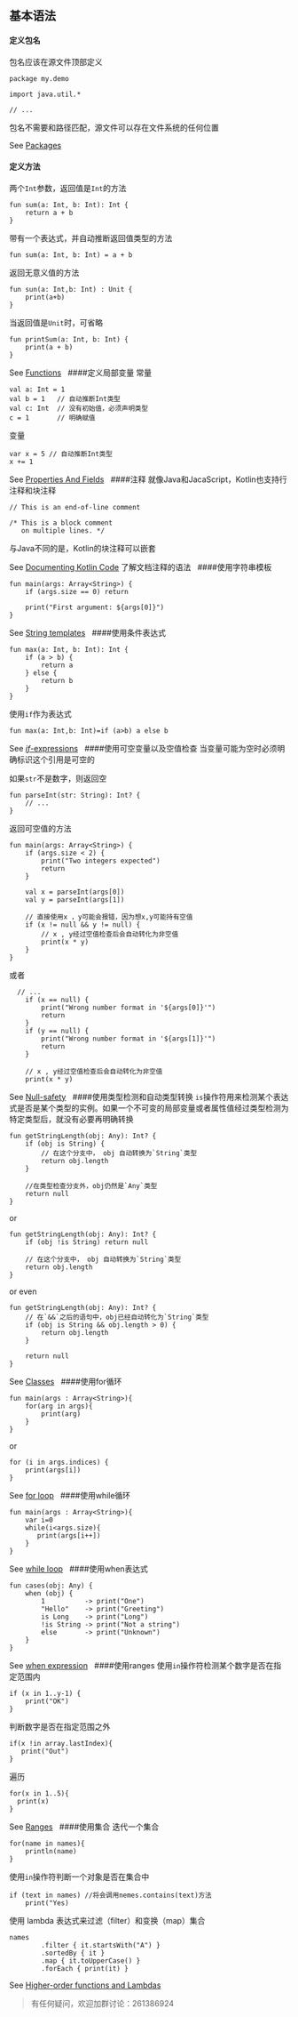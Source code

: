 ## 基本语法
#### 定义包名

包名应该在源文件顶部定义

```
package my.demo

import java.util.*

// ...
```

包名不需要和路径匹配，源文件可以存在文件系统的任何位置

See [Packages]()
 
#### 定义方法
两个`Int`参数，返回值是`Int`的方法
```
fun sum(a: Int, b: Int): Int {
    return a + b
}
```

带有一个表达式，并自动推断返回值类型的方法
```
fun sum(a: Int, b: Int) = a + b
```

返回无意义值的方法
```
fun sun(a: Int,b: Int) : Unit {
    print(a+b)
}
```

当返回值是`Unit`时，可省略
```
fun printSum(a: Int, b: Int) {
    print(a + b)
}
```

See [Functions]()
 
####定义局部变量
常量
```
val a: Int = 1
val b = 1   // 自动推断Int类型
val c: Int  // 没有初始值，必须声明类型
c = 1       // 明确赋值
```
变量
```
var x = 5 // 自动推断Int类型
x += 1
```
See [Properties And Fields]()
 
####注释
就像Java和JacaScript，Kotlin也支持行注释和块注释
```
// This is an end-of-line comment

/* This is a block comment
   on multiple lines. */
```
与Java不同的是，Kotlin的块注释可以嵌套

See [Documenting Kotlin Code]() 了解文档注释的语法
 
####使用字符串模板
```
fun main(args: Array<String>) {
    if (args.size == 0) return

    print("First argument: ${args[0]}")
}
```
See [String templates]()
 
####使用条件表达式
```
fun max(a: Int, b: Int): Int {
    if (a > b) {
        return a
    } else {
        return b
    }
}
```
使用`if`作为表达式
```
fun max(a: Int,b: Int)=if (a>b) a else b 
```
See [*if*-expressions]()
 
####使用可空变量以及空值检查
当变量可能为空时必须明确标识这个引用是可空的

如果`str`不是数字，则返回空
```
fun parseInt(str: String): Int? {
    // ...
}
```

返回可空值的方法
```
fun main(args: Array<String>) {
    if (args.size < 2) {
        print("Two integers expected")
        return
    }

    val x = parseInt(args[0])
    val y = parseInt(args[1])

    // 直接使用x ，y可能会报错，因为想x,y可能持有空值
    if (x != null && y != null) {
        // x , y经过空值检查后会自动转化为非空值
        print(x * y)
    }
}
```
或者
```
  // ...
    if (x == null) {
        print("Wrong number format in '${args[0]}'")
        return
    }
    if (y == null) {
        print("Wrong number format in '${args[1]}'")
        return
    }

    // x , y经过空值检查后会自动转化为非空值
    print(x * y)
```

See [Null-safety]()
 
####使用类型检测和自动类型转换
`is`操作符用来检测某个表达式是否是某个类型的实例。如果一个不可变的局部变量或者属性值经过类型检测为特定类型后，就没有必要再明确转换
```
fun getStringLength(obj: Any): Int? {
    if (obj is String) {
        // 在这个分支中， obj 自动转换为`String`类型
        return obj.length
    }

    //在类型检查分支外，obj仍然是`Any`类型
    return null
}
```
or

```
fun getStringLength(obj: Any): Int? {
    if (obj !is String) return null

    // 在这个分支中， obj 自动转换为`String`类型
    return obj.length
}
```

or even

```
fun getStringLength(obj: Any): Int? {
    // 在`&&`之后的语句中，obj已经自动转化为`String`类型
    if (obj is String && obj.length > 0) {
        return obj.length
    }

    return null
}
```
See [Classes]()
 
####使用for循环
```
fun main(args : Array<String>){
    for(arg in args){
        print(arg)
    }
}
```
or

```
for (i in args.indices) {
    print(args[i])
} 
```
See [for loop]()
 
####使用while循环
```
fun main(args : Array<String>){
    var i=0
    while(i<args.size){ 
       print(args[i++])   
    }
}
```
See [while loop]()
 
####使用when表达式
```
fun cases(obj: Any) {
    when (obj) {
        1          -> print("One")
        "Hello"    -> print("Greeting")
        is Long    -> print("Long")
        !is String -> print("Not a string")
        else       -> print("Unknown")
    }
}
```
See [when expression]()
 
####使用ranges
使用`in`操作符检测某个数字是否在指定范围内
```
if (x in 1..y-1) {
    print("OK")
}
```

判断数字是否在指定范围之外
```
if(x !in array.lastIndex){
   print("Out")
}
```
遍历
```
for(x in 1..5){
  print(x)
}
```
See [Ranges]()
 
####使用集合
迭代一个集合
```
for(name in names){
    println(name)
}
```

使用`in`操作符判断一个对象是否在集合中
```
if (text in names) //将会调用nemes.contains(text)方法
    print("Yes)
```

使用 lambda 表达式来过滤（filter）和变换（map）集合
```
names
        .filter { it.startsWith("A") }
        .sortedBy { it }
        .map { it.toUpperCase() }
        .forEach { print(it) }
```
See [Higher-order functions and Lambdas]()

> 有任何疑问，欢迎加群讨论：261386924
